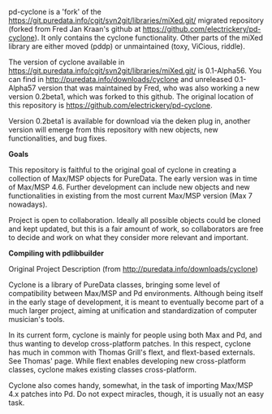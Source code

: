 pd-cyclone is a 'fork' of the https://git.puredata.info/cgit/svn2git/libraries/miXed.git/ migrated repository (forked from Fred Jan Kraan's github at https://github.com/electrickery/pd-cyclone). It only contains the cyclone functionality. Other parts of the miXed library are either moved (pddp) or unmaintained (toxy, ViCious, riddle).

The version of cyclone available in https://git.puredata.info/cgit/svn2git/libraries/miXed.git/ is 0.1-Alpha56. You can find in http://puredata.info/downloads/cyclone and unreleased 0.1-Alpha57 version that was maintained by Fred, who was also working a new version 0.2beta1, which was forked to this github. The original location of this repository is https://github.com/electrickery/pd-cyclone.

Version 0.2beta1 is available for download via the deken plug in, another version will emerge from this repository with new objects, new functionalities, and bug fixes.

<strong>Goals</strong>

This repository is faithful to the original goal of cyclone in creating a collection of Max/MSP objects for PureData. The early version was in time of Max/MSP 4.6. Further development can include new objects and new functionalities in existing from the most current Max/MSP version (Max 7 nowadays). 

Project is open to collaboration. Ideally all possible objects could be cloned and kept updated, but this is a fair amount of work, so collaborators are free to decide and work on what they consider more relevant and important.

<strong>Compiling with pdlibbuilder</strong>

Original Project Description (from http://puredata.info/downloads/cyclone)

Cyclone is a library of PureData classes, bringing some level of compatibility between Max/MSP and Pd environments. Although being itself in the early stage of development, it is meant to eventually become part of a much larger project, aiming at unification and standardization of computer musician's tools. 

In its current form, cyclone is mainly for people using both Max and Pd, and thus wanting to develop cross-platform patches. In this respect, cyclone has much in common with Thomas Grill's flext, and flext-based externals. See Thomas' page. While flext enables developing new cross-platform classes, cyclone makes existing classes cross-platform. 

Cyclone also comes handy, somewhat, in the task of importing Max/MSP 4.x patches into Pd. Do not expect miracles, though, it is usually not an easy task. 
